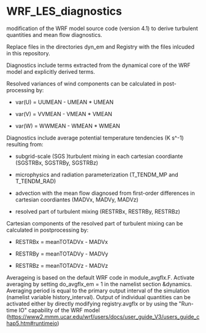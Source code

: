 # WRF_LES_diagnostics
modification of the WRF model source code (version 4.1) to derive turbulent quantities and mean flow diagnostics.

Replace files in the directories dyn_em and Registry with the files inlcuded in this repository. 

Diagnostics include terms extracted from the dynamical core of the WRF model and explicitly derived terms.

Resolved variances of wind components can be calculated in post-processing by:

- var(U) = UUMEAN - UMEAN * UMEAN

- var(V) = VVMEAN - VMEAN * VMEAN

- var(W) = WWMEAN - WMEAN * WMEAN

Diagnostics include average potential temperature tendencies (K s^-1) resulting from:

- subgrid-scale (SGS )turbulent mixing in each cartesian coordiante (SGSTRBx, SGSTRBy, SGSTRBz)

- microphysics and radiation parameterization (T_TENDM_MP and T_TENDM_RAD)

- advection with the mean flow diagnosed from first-order differences in cartesian coordiantes (MADVx, MADVy, MADVz)

- resolved part of turbulent mixing (RESTRBx, RESTRBy, RESTRBz)

Cartesian components of the resolved part of turbulent mixing can be calculated in postprocessing by:

- RESTRBx = meanTOTADVx - MADVx

- RESTRBy = meanTOTADVy - MADVy

- RESTRBz = meanTOTADVz - MADVz

Averageing is based on the default WRF code in module_avgflx.F. Activate averaging by setting do_avgflx_em = 1 in the namelist section &dynamics. Averaging period is equal to the primary output interval of the simulation (namelist variable history_interval). Output of individual quantities can be activated either by directly modifying registry.avgflx or by using the "Run-time IO" capability of the WRF model (https://www2.mmm.ucar.edu/wrf/users/docs/user_guide_V3/users_guide_chap5.htm#runtimeio)
